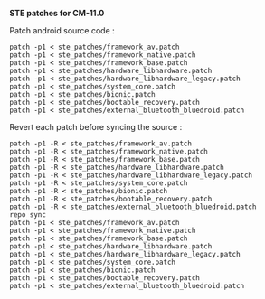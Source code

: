 **STE patches for CM-11.0**

Patch android source code :

    patch -p1 < ste_patches/framework_av.patch
    patch -p1 < ste_patches/framework_native.patch
    patch -p1 < ste_patches/framework_base.patch
    patch -p1 < ste_patches/hardware_libhardware.patch
    patch -p1 < ste_patches/hardware_libhardware_legacy.patch
    patch -p1 < ste_patches/system_core.patch
    patch -p1 < ste_patches/bionic.patch
    patch -p1 < ste_patches/bootable_recovery.patch
    patch -p1 < ste_patches/external_bluetooth_bluedroid.patch

Revert each patch before syncing the source :

    patch -p1 -R < ste_patches/framework_av.patch
    patch -p1 -R < ste_patches/framework_native.patch
    patch -p1 -R < ste_patches/framework_base.patch
    patch -p1 -R < ste_patches/hardware_libhardware.patch
    patch -p1 -R < ste_patches/hardware_libhardware_legacy.patch
    patch -p1 -R < ste_patches/system_core.patch
    patch -p1 -R < ste_patches/bionic.patch
    patch -p1 -R < ste_patches/bootable_recovery.patch
    patch -p1 -R < ste_patches/external_bluetooth_bluedroid.patch
    repo sync
    patch -p1 < ste_patches/framework_av.patch
    patch -p1 < ste_patches/framework_native.patch
    patch -p1 < ste_patches/framework_base.patch
    patch -p1 < ste_patches/hardware_libhardware.patch
    patch -p1 < ste_patches/hardware_libhardware_legacy.patch
    patch -p1 < ste_patches/system_core.patch
    patch -p1 < ste_patches/bionic.patch
    patch -p1 < ste_patches/bootable_recovery.patch
    patch -p1 < ste_patches/external_bluetooth_bluedroid.patch

